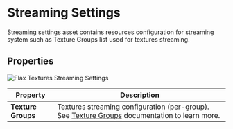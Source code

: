 # Streaming Settings

Streaming settings asset contains resources configuration for streaming system such as Texture Groups list used for textures streaming.

## Properties

![Flax Textures Streaming Settings](media/build-settings.jpg)

| Property | Description |
|--------|--------|
| **Texture Groups** | Textures streaming configuration (per-group). See [Texture Groups](../../graphics/textures/texture-groups.md) documentation to learn more. |
